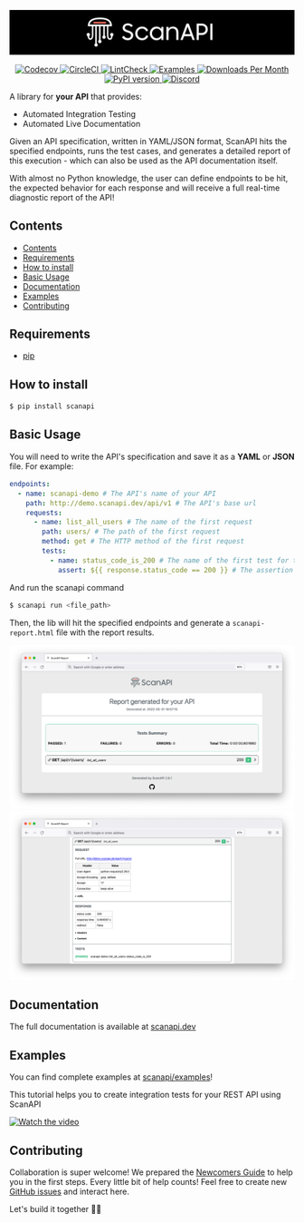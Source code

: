 ![](https://github.com/scanapi/design/raw/main/images/github-hero-dark.png)

<p align="center">
  <a href="https://codecov.io/gh/scanapi/scanapi">
    <img alt="Codecov" src="https://img.shields.io/codecov/c/github/scanapi/scanapi">
  </a>
  <a href="https://app.circleci.com/pipelines/github/scanapi/scanapi?branch=main">
    <img alt="CircleCI" src="https://img.shields.io/circleci/build/github/scanapi/scanapi">
  </a>
  <a href="https://github.com/scanapi/scanapi/actions/workflows/lint.yml/badge.svg">
    <img alt="LintCheck" src="https://github.com/scanapi/scanapi/workflows/Lint%20check/badge.svg?event=push">
  </a>
  <a href="https://github.com/scanapi/scanapi/actions/workflows/run-examples.yml/badge.svg">
    <img alt="Examples" src="https://github.com/scanapi/scanapi/workflows/ScanAPI%20Examples/badge.svg?event=push">
  </a>
  <a href="https://pypistats.org/packages/scanapi">
    <img alt="Downloads Per Month" src="https://shields.io/pypi/dm/scanapi">
  </a>
  <a href="https://pypi.org/project/scanapi/">
    <img alt="PyPI version" src="https://shields.io/pypi/v/scanapi">
  </a>

  <a href="https://discord.scanapi.dev">
    <img alt="Discord" src="https://img.shields.io/discord/847208162993242162?color=7389D8&label=discord&logo=6A7EC2&logoColor=ffffff&style=flat-square">
  </a>
</p>

A library for **your API** that provides:

- Automated Integration Testing
- Automated Live Documentation

Given an API specification, written in YAML/JSON format, ScanAPI hits the specified
endpoints, runs the test cases, and generates a detailed report of this execution - which can also
be used as the API documentation itself.

With almost no Python knowledge, the user can define endpoints to be hit, the expected behavior
for each response and will receive a full real-time diagnostic report of the API!

## Contents

- [Contents](#contents)
- [Requirements](#requirements)
- [How to install](#how-to-install)
- [Basic Usage](#basic-usage)
- [Documentation](#documentation)
- [Examples](#examples)
- [Contributing](#contributing)

## Requirements

- [pip][pip-installation]

## How to install

```bash
$ pip install scanapi
```

## Basic Usage

You will need to write the API's specification and save it as a **YAML** or **JSON** file.
For example:

```yaml
endpoints:
  - name: scanapi-demo # The API's name of your API
    path: http://demo.scanapi.dev/api/v1 # The API's base url
    requests:
      - name: list_all_users # The name of the first request
        path: users/ # The path of the first request
        method: get # The HTTP method of the first request
        tests:
          - name: status_code_is_200 # The name of the first test for this request
            assert: ${{ response.status_code == 200 }} # The assertion
```

And run the scanapi command

```bash
$ scanapi run <file_path>
```

Then, the lib will hit the specified endpoints and generate a `scanapi-report.html` file with the report results.

<p align="center">
  <img
    src="https://raw.githubusercontent.com/scanapi/scanapi/main/images/report-print-closed.png"
    width="700",
    alt="An overview screenshot of the report."
  >
  <img
    src="https://raw.githubusercontent.com/scanapi/scanapi/main/images/report-print-opened.png"
    width="700"
    alt="A screenshot of the report showing the request details."
  >
</p>

## Documentation

The full documentation is available at [scanapi.dev][website]

## Examples

You can find complete examples at [scanapi/examples][scanapi-examples]!

This tutorial helps you to create integration tests for your REST API using ScanAPI

[![Watch the video](https://raw.githubusercontent.com/scanapi/scanapi/main/images/youtube-scanapi-tutorial.png)](https://www.youtube.com/watch?v=JIo4sA8LHco&t=2s)

## Contributing

Collaboration is super welcome! We prepared the [Newcomers Guide][newcomers-guide] to help you in the first steps. Every little bit of help counts! Feel free to create new [GitHub issues][github-issues] and interact here.

Let's build it together 🚀🚀

[github-issues]: https://github.com/scanapi/scanapi/issues
[newcomers-guide]: https://github.com/scanapi/scanapi/wiki/Newcomers
[pip-installation]: https://pip.pypa.io/en/stable/installing/
[scanapi-examples]: https://github.com/scanapi/examples
[website]: https://scanapi.dev
